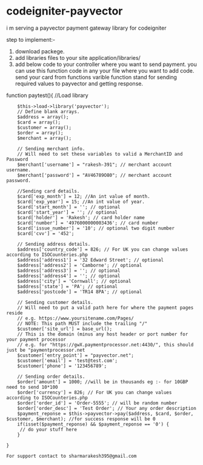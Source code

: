 codeigniter-payvector
=====================

i m serving a payvector payment gateway library for codeigniter

step to implement:-

1. download packege.
2. add libraries files to your site application/libraries/
3. add below code to your controller where you want to send payment. you can use this function code in any your file 
where you want to add code. send your card from functions varible
function stand for sending required values to payvector and getting response.

function paytest(){
		//Load library
		
		$this->load->library('payvector');
		// Define blank arrays.
		$address = array();
		$card = array();
		$customer = array();
		$order = array();
		$merchant = array();
		
		// Sending merchant info.
		// Will need to set these variables to valid a MerchantID and Password
		$merchant['username'] = "rakesh-391"; // merchant account username.
		$merchant['password'] = "AV46789O80"; // merchant account password.
		
		//Sending card details.
		$card['exp_month'] = 12; //An int value of month.
		$card['exp_year'] = 15; //An int value of year.
		$card['start_month'] = ''; // optional
		$card['start_year'] = ''; // optional
		$card['holder'] = 'Rakesh'; // card holder name
		$card['number'] = '4976000000003436'; // card number
		$card['issue_number'] = '10'; // optional two digit number
		$card['cvv'] = '452';
		
		// Sending address details.
		$address['country_code'] = 826; // For UK you can change values according to ISOCounteries.php
		$address['address1'] = '32 Edward Street'; // optional
		$address['address2'] = 'Camborne'; // optional
		$address['address3'] = ''; // optional
		$address['address4'] = ''; // optional
		$address['city'] = 'Cornwall'; // optional
		$address['state'] = 'PA'; // optional
		$address['postcode'] = 'TR14 8PA'; // optional
		
		// Sending customer details.
		// Will need to put a valid path here for where the payment pages reside 
	    // e.g. https://www.yoursitename.com/Pages/ 
	    // NOTE: This path MUST include the trailing "/" 
		$customer['site_url'] = base_url(); 
		// This is the domain (minus any host header or port number for your payment processor
	    // e.g. for "https://gwX.paymentprocessor.net:4430/", this should just be "paymentprocessor.net
		$customer['entry_point'] = "payvector.net";
		$customer['email'] = 'test@test.com'; 
		$customer['phone'] = '123456789'; 
		
		// Sending order details.
		$order['amount'] = 1000; //will be in thousands eg :- for 10GBP need to send 10*100 
		$order['currency'] = 826; // For UK you can change values according to ISOCounteries.php
		$order['order_id'] = 'Order-5555'; // will be random number
		$order['order_desc'] = 'Test Order'; // Your any order description 
		$payment_reponse = $this->payvector->pay($address, $card, $order, $customer, $merchant); //for success response will be 0
		if(isset($payment_reponse) && $payment_reponse == '0') {
		 // do your stuff here
		}
		
	}
	
	For support contact to sharmarakesh395@gmail.com
